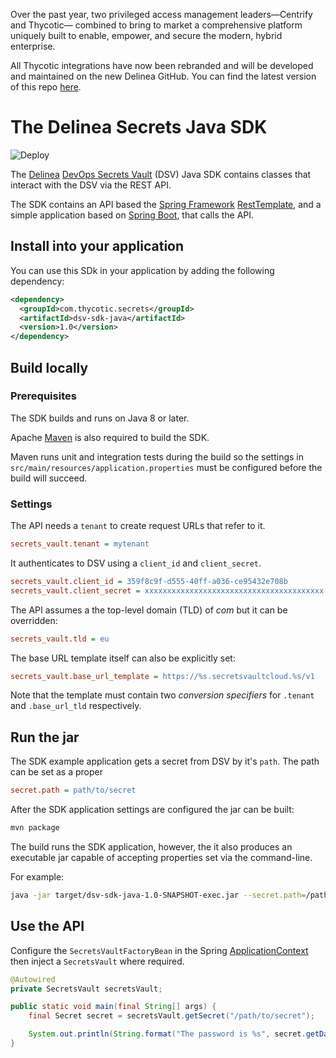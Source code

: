 Over the past year, two privileged access management leaders—Centrify and Thycotic— combined to bring to market a comprehensive platform uniquely built to enable, empower, and secure the modern, hybrid enterprise.

All Thycotic integrations have now been rebranded and will be developed and maintained on the new Delinea GitHub. You can find the latest version of this repo [here](https://github.com/DelineaXPM/dsv-sdk-java).

# The Delinea Secrets Java SDK

![Deploy](https://github.com/thycotic/dsv-sdk-java/workflows/Deploy/badge.svg)

The [Delinea](https://delinea.com/)
[DevOps Secrets Vault](https://delinea.com/products/devops-secrets-management-vault)
(DSV) Java SDK contains classes that interact with the DSV via the REST API.

The SDK contains an API based the [Spring Framework](https://spring.io/projects/spring-framework)
[RestTemplate](https://docs.spring.io/spring-framework/docs/current/javadoc-api/org/springframework/web/client/RestTemplate.html),
and a simple application based on [Spring Boot](https://spring.io/projects/spring-boot),
that calls the API.


## Install into your application

You can use this SDk in your application by adding the following dependency:

```xml
<dependency>
  <groupId>com.thycotic.secrets</groupId>
  <artifactId>dsv-sdk-java</artifactId>
  <version>1.0</version>
</dependency>
```

## Build locally

### Prerequisites

The SDK builds and runs on Java 8 or later.

Apache [Maven](https://maven.apache.org/) is also required to build the SDK.

Maven runs unit and integration tests during the build so the settings in
`src/main/resources/application.properties` must be configured before the build
will succeed.

### Settings

The API needs a `tenant` to create request URLs that refer to it.

```ini
secrets_vault.tenant = mytenant
```

It authenticates to DSV using a `client_id` and `client_secret`.

```ini
secrets_vault.client_id = 359f8c9f-d555-40ff-a036-ce95432e708b
secrets_vault.client_secret = xxxxxxxxxxxxxxxxxxxxxxxxxxxxxxxxxxxxxxxx
```

The API assumes a the top-level domain (TLD) of _com_ but it can be overridden:

```ini
secrets_vault.tld = eu
```

The base URL template itself can also be explicitly set:

```ini
secrets_vault.base_url_template = https://%s.secretsvaultcloud.%s/v1
```

Note that the template must contain two _conversion specifiers_ for `.tenant` and
`.base_url_tld` respectively.

## Run the jar

The SDK example application gets a secret from DSV by it's `path`. The path can
be set as a proper

```ini
secret.path = path/to/secret
```

After the SDK application settings are configured the jar can be built:

```bash
mvn package
```

The build runs the SDK application, however, the it also produces an executable
jar capable of accepting properties set via the command-line.

For example:

```bash
java -jar target/dsv-sdk-java-1.0-SNAPSHOT-exec.jar --secret.path=/path/to/a/secret
```

## Use the API

Configure the `SecretsVaultFactoryBean` in the Spring
[ApplicationContext](https://docs.spring.io/spring-framework/docs/current/javadoc-api/org/springframework/context/ApplicationContext.html)
then inject a `SecretsVault` where required.

```java
@Autowired
private SecretsVault secretsVault;

public static void main(final String[] args) {
    final Secret secret = secretsVault.getSecret("/path/to/secret");

    System.out.println(String.format("The password is %s", secret.getData().get("password")));
}
```
